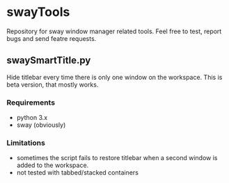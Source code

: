 # swayTools
Repository for sway window manager related tools. Feel free to test, report bugs and send featre requests.

## swaySmartTitle.py

Hide titlebar every time there is only one window on the workspace. This is beta version, that mostly works.

### Requirements
* python 3.x
* sway (obviously)

### Limitations
* sometimes the script fails to restore titlebar when a second window is added to the workspace.
* not tested with tabbed/stacked containers
